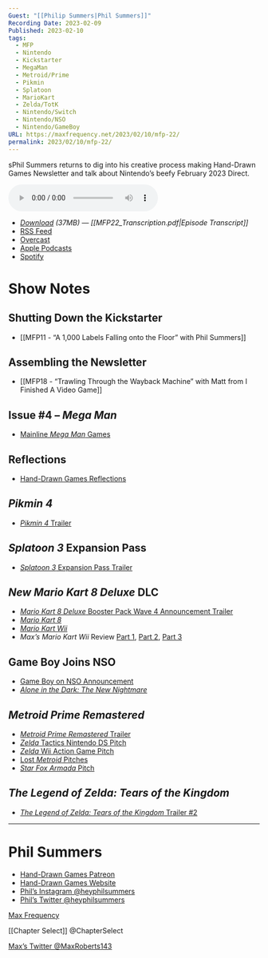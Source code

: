 ```yaml
---
Guest: "[[Philip Summers|Phil Summers]]"
Recording Date: 2023-02-09
Published: 2023-02-10
tags:
  - MFP
  - Nintendo
  - Kickstarter
  - MegaMan
  - Metroid/Prime
  - Pikmin
  - Splatoon
  - MarioKart
  - Zelda/TotK
  - Nintendo/Switch
  - Nintendo/NSO
  - Nintendo/GameBoy
URL: https://maxfrequency.net/2023/02/10/mfp-22/
permalink: 2023/02/10/mfp-22/
---
```

sPhil Summers returns to dig into his creative process making Hand-Drawn Games Newsletter and talk about Nintendo’s beefy February 2023 Direct.

<audio controls>
  <source src="https://traffic.libsyn.com/maxfrequency/MF22_Final.mp3">
</audio>

- *[Download](https://traffic.libsyn.com/maxfrequency/MF22_Final.mp3) (37MB)  — [[MFP22_Transcription.pdf|Episode Transcript]]*
- [RSS Feed](https://maxfrequency.libsyn.com/rss)
- [Overcast](https://overcast.fm/itunes1557043396)
- [Apple Podcasts](https://podcasts.apple.com/us/podcast/the-max-frequency-podcast/id1557043396)
- [Spotify](https://open.spotify.com/show/3W1LwBNmhZ6s5QmQViWXKn)

# Show Notes
## Shutting Down the Kickstarter

- [[MFP11 - “A 1,000 Labels Falling onto the Floor” with Phil Summers]]
## Assembling the Newsletter

- [[MFP18 - “Trawling Through the Wayback Machine” with Matt from I Finished A Video Game]]
## Issue #4 – *Mega Man*

- [Mainline *Mega Man* Games](https://en.wikipedia.org/wiki/List_of_Mega_Man_video_games#Mega_Man_series)
## Reflections

- [Hand-Drawn Games Reflections](https://sites.google.com/view/handdrawngameguides/game-reflections?authuser=0)
## *Pikmin 4*

- [*Pikmin 4* Trailer](https://youtu.be/GwOUuC8Y5N0)
## *Splatoon 3* Expansion Pass

- [*Splatoon 3* Expansion Pass Trailer](https://youtu.be/qpn0UPPvAb8)
## *New Mario Kart 8 Deluxe* DLC

- [*Mario Kart 8 Deluxe* Booster Pack Wave 4 Announcement Trailer](https://youtu.be/fq49Xq_FG8Y)
- [*Mario Kart 8*](https://en.wikipedia.org/wiki/Mario_Kart_8)
- [*Mario Kart Wii*](https://en.wikipedia.org/wiki/Mario_Kart_Wii)
- *Max’s Mario Kart Wii* Review [Part 1](https://youtu.be/O-nPWg091EY), [Part 2](https://www.youtube.com/watch?v=Y3u2Strmn6c&t=18s), [Part 3](https://www.youtube.com/watch?v=UYjS1yyQnLc)
## Game Boy Joins NSO

- [Game Boy on NSO Announcement](https://youtu.be/_-KAU3bK1Y8)
- [*Alone in the Dark: The New Nightmare*](https://en.wikipedia.org/wiki/Alone_in_the_Dark:_The_New_Nightmare)
## *Metroid Prime Remastered*

- [*Metroid Prime Remastered* Trailer](https://youtu.be/e9OQOJC1QII)
- [*Zelda* Tactics Nintendo DS Pitch](https://youtu.be/cIHtTl4U4yU)
- [*Zelda* Wii Action Game Pitch](https://youtu.be/BzlROEEMvBs)
- [Lost *Metroid* Pitches](https://youtu.be/ZQ8xa4drduQ)
- [*Star Fox Armada* Pitch](https://youtu.be/A2Af_XXRMmI)
## *The Legend of Zelda: Tears of the Kingdom*

- [*The Legend of Zelda: Tears of the Kingdom* Trailer #2](https://youtu.be/fYZuiFDQwQw)

---
# Phil Summers

- [Hand-Drawn Games Patreon](https://www.patreon.com/handdrawngaming/)
- [Hand-Drawn Games Website](https://sites.google.com/view/handdrawngameguides/home?authuser=0)
- [Phil’s Instagram @heyphilsummers](https://www.instagram.com/heyphilsummers/?hl=en)
- [Phil’s Twitter @heyphilsummers](https://twitter.com/heyphilsummers)

[Max Frequency](https://www.maxfrequency.net/)

[[Chapter Select]] @ChapterSelect

[Max’s Twitter @MaxRoberts143](https://www.twitter.com/MaxRoberts143)